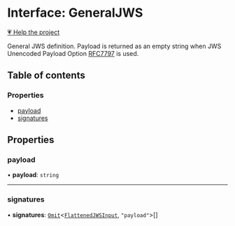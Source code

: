 # Interface: GeneralJWS

[💗 Help the project](https://github.com/sponsors/panva)

General JWS definition. Payload is returned as an empty string when JWS Unencoded Payload Option
[RFC7797](https://www.rfc-editor.org/rfc/rfc7797) is used.

## Table of contents

### Properties

- [payload](types.GeneralJWS.md#payload)
- [signatures](types.GeneralJWS.md#signatures)

## Properties

### payload

• **payload**: `string`

___

### signatures

• **signatures**: [`Omit`]( https://www.typescriptlang.org/docs/handbook/utility-types.html#omittype-keys )<[`FlattenedJWSInput`](types.FlattenedJWSInput.md), ``"payload"``\>[]
